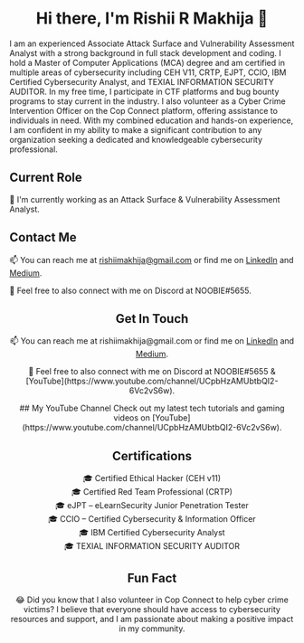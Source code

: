 <h1 align="center">Hi there, I'm Rishii R Makhija 👋</h1>

I am an experienced Associate Attack Surface and Vulnerability Assessment Analyst with a strong background in full stack development and coding. I hold a Master of Computer Applications (MCA) degree and am certified in multiple areas of cybersecurity including CEH V11, CRTP, EJPT, CCIO, IBM Certified Cybersecurity Analyst, and TEXIAL INFORMATION SECURITY AUDITOR. In my free time, I participate in CTF platforms and bug bounty programs to stay current in the industry. I also volunteer as a Cyber Crime Intervention Officer on the Cop Connect platform, offering assistance to individuals in need. With my combined education and hands-on experience, I am confident in my ability to make a significant contribution to any organization seeking a dedicated and knowledgeable cybersecurity professional.

## Current Role

🔭 I'm currently working as an Attack Surface & Vulnerability Assessment Analyst.

## Contact Me

📫 You can reach me at rishiimakhija@gmail.com or find me on [LinkedIn](https://www.linkedin.com/in/rishiirmakhija/) and [Medium](https://medium.com/@rishii_r_makhija).

💬 Feel free to also connect with me on Discord at NOOBIE#5655.


<h2 align="center">Get In Touch</h2>

<p align="center">
  📫 You can reach me at rishiimakhija@gmail.com or find me on 
  <a href="https://www.linkedin.com/in/rishiirmakhija/">LinkedIn</a> and 
  <a href="https://medium.com/@rishii_r_makhija">Medium</a>.
</p>

<p align="center">
  💬 Feel free to also connect with me on Discord at NOOBIE#5655 & [YouTube](https://www.youtube.com/channel/UCpbHzAMUbtbQI2-6Vc2vS6w).
</p>


<p align="center">
## My YouTube Channel
Check out my latest tech tutorials and gaming videos on [YouTube](https://www.youtube.com/channel/UCpbHzAMUbtbQI2-6Vc2vS6w).
</p>



<h2 align="center">Certifications</h2>

<p align="center">
  🎓 Certified Ethical Hacker (CEH v11)
  <br/>
  🎓 Certified Red Team Professional (CRTP)
  <br/>
  🎓 eJPT – eLearnSecurity Junior Penetration Tester
  <br/>
  🎓 CCIO – Certified Cybersecurity & Information Officer
  <br/>
  🎓 IBM Certified Cybersecurity Analyst
  <br/>
  🎓 TEXIAL INFORMATION SECURITY AUDITOR
</p>

<h2 align="center">Fun Fact</h2>

<p align="center">
  😂 Did you know that I also volunteer in Cop Connect to help cyber crime victims? I believe that everyone should have access to cybersecurity resources and support, and I am passionate about making a positive impact in my community.
</p>
